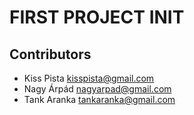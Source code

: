 # FIRST PROJECT INIT

## Contributors

- Kiss Pista <kisspista@gmail.com>
- Nagy Árpád <nagyarpad@gmail.com>
- Tank Aranka <tankaranka@gmail.com>
